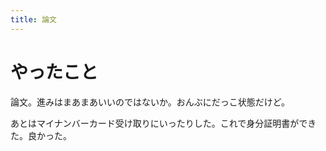 ```yaml
---
title: 論文
---
```


# やったこと

論文。進みはまあまあいいのではないか。おんぶにだっこ状態だけど。

あとはマイナンバーカード受け取りにいったりした。これで身分証明書ができた。良かった。
